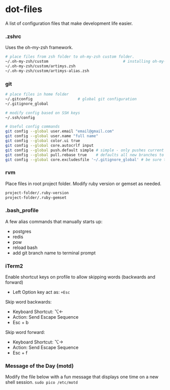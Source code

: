 # dot-files
A list of configuration files that make development life easier.



### .zshrc
Uses the oh-my-zsh framework.

``` sh
# place files from zsh folder to oh-my-zsh custom folder.
~/.oh-my-zsh/custom                                 # installing oh-my-zsh generates this folder
~/.oh-my-zsh/custom/artimys.zsh
~/.oh-my-zsh/custom/artimys-alias.zsh
```



### git

``` sh
# place files in home folder
~/.gitconfig                    # global git configuration
~/.gitignore_global

# modify config based on SSH keys
~/.ssh/config
```

``` sh
# Useful config commands
git config --global user.email "email@gmail.com"
git config --global user.name "full name"
git config --global color.ui true
git config --global core.autocrlf input
git config --global push.default simple # simple - only pushes current branch to github
git config --global pull.rebase true    # defaults all new branches to fetch then rebase (instead of fetch/merge)
git config --global core.excludesfile '~/.gitignore_global' # be sure to create file after
```



### rvm
Place files in root project folder. Modify ruby version or gemset as needed.

``` sh
project-folder/.ruby-version
project-folder/.ruby-gemset
```



### .bash_profile
A few alias commands that manually starts up:
- postgres
- redis
- pow
- reload bash
- add git branch name to terminal prompt



### iTerm2
Enable shortcut keys on profile to allow skipping words (backwards and forward)
- Left Option key act as: ```+Esc```

Skip word backwards:
- Keyboard Shortcut: ⌥←
- Action: Send Escape Sequence
- Esc + b

Skip word forward:
- Keyboard Shortcut: ⌥→
- Action: Send Escape Sequence
- Esc + f


### Message of the Day (motd)
Modify the file below with a fun message that displays one time on a new shell session.
```sudo pico /etc/motd```
